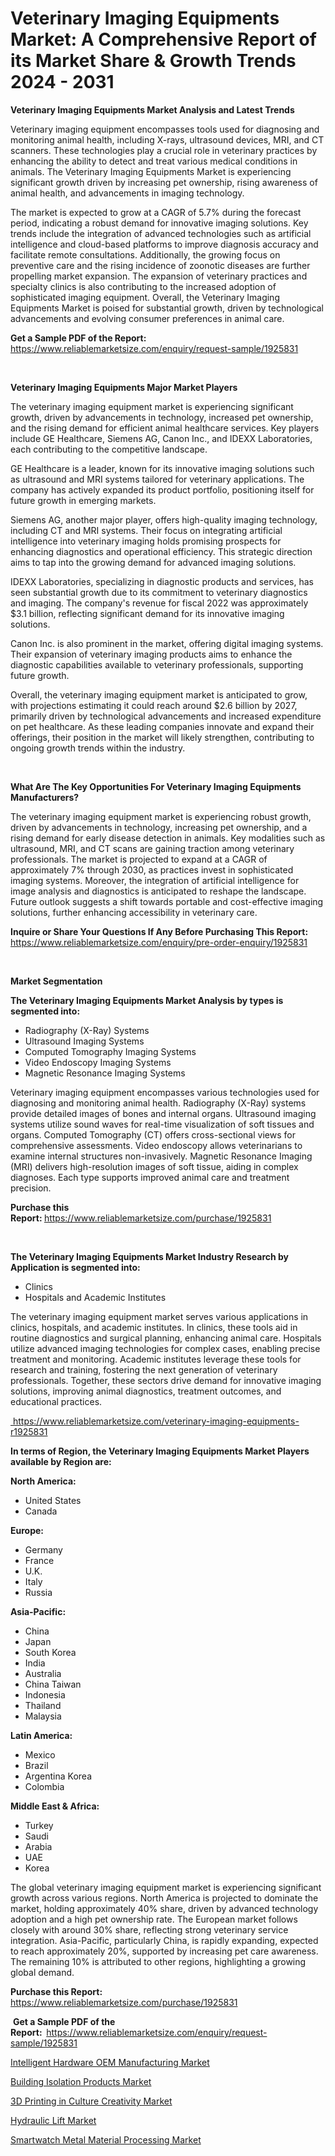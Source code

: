<p><h1>Veterinary Imaging Equipments Market: A Comprehensive Report of its Market Share & Growth Trends 2024 - 2031</h1></p><p><strong>Veterinary Imaging Equipments Market Analysis and Latest Trends</strong></p>
<p><p>Veterinary imaging equipment encompasses tools used for diagnosing and monitoring animal health, including X-rays, ultrasound devices, MRI, and CT scanners. These technologies play a crucial role in veterinary practices by enhancing the ability to detect and treat various medical conditions in animals. The Veterinary Imaging Equipments Market is experiencing significant growth driven by increasing pet ownership, rising awareness of animal health, and advancements in imaging technology.</p><p>The market is expected to grow at a CAGR of 5.7% during the forecast period, indicating a robust demand for innovative imaging solutions. Key trends include the integration of advanced technologies such as artificial intelligence and cloud-based platforms to improve diagnosis accuracy and facilitate remote consultations. Additionally, the growing focus on preventive care and the rising incidence of zoonotic diseases are further propelling market expansion. The expansion of veterinary practices and specialty clinics is also contributing to the increased adoption of sophisticated imaging equipment. Overall, the Veterinary Imaging Equipments Market is poised for substantial growth, driven by technological advancements and evolving consumer preferences in animal care.</p></p>
<p><strong>Get a Sample PDF of the Report:&nbsp;</strong> <a href="https://www.reliablemarketsize.com/enquiry/request-sample/1925831?utm_campaign=1724&utm_medium=2&utm_source=Github&utm_content=ia&utm_term=24102024&utm_id=veterinary-imaging-equipments">https://www.reliablemarketsize.com/enquiry/request-sample/1925831</a></p>
<p>&nbsp;</p>
<p><strong>Veterinary Imaging Equipments Major Market Players</strong></p>
<p><p>The veterinary imaging equipment market is experiencing significant growth, driven by advancements in technology, increased pet ownership, and the rising demand for efficient animal healthcare services. Key players include GE Healthcare, Siemens AG, Canon Inc., and IDEXX Laboratories, each contributing to the competitive landscape.</p><p>GE Healthcare is a leader, known for its innovative imaging solutions such as ultrasound and MRI systems tailored for veterinary applications. The company has actively expanded its product portfolio, positioning itself for future growth in emerging markets.</p><p>Siemens AG, another major player, offers high-quality imaging technology, including CT and MRI systems. Their focus on integrating artificial intelligence into veterinary imaging holds promising prospects for enhancing diagnostics and operational efficiency. This strategic direction aims to tap into the growing demand for advanced imaging solutions.</p><p>IDEXX Laboratories, specializing in diagnostic products and services, has seen substantial growth due to its commitment to veterinary diagnostics and imaging. The company's revenue for fiscal 2022 was approximately $3.1 billion, reflecting significant demand for its innovative imaging solutions.</p><p>Canon Inc. is also prominent in the market, offering digital imaging systems. Their expansion of veterinary imaging products aims to enhance the diagnostic capabilities available to veterinary professionals, supporting future growth.</p><p>Overall, the veterinary imaging equipment market is anticipated to grow, with projections estimating it could reach around $2.6 billion by 2027, primarily driven by technological advancements and increased expenditure on pet healthcare. As these leading companies innovate and expand their offerings, their position in the market will likely strengthen, contributing to ongoing growth trends within the industry.</p></p>
<p>&nbsp;</p>
<p><strong>What Are The Key Opportunities For Veterinary Imaging Equipments Manufacturers?</strong></p>
<p><p>The veterinary imaging equipment market is experiencing robust growth, driven by advancements in technology, increasing pet ownership, and a rising demand for early disease detection in animals. Key modalities such as ultrasound, MRI, and CT scans are gaining traction among veterinary professionals. The market is projected to expand at a CAGR of approximately 7% through 2030, as practices invest in sophisticated imaging systems. Moreover, the integration of artificial intelligence for image analysis and diagnostics is anticipated to reshape the landscape. Future outlook suggests a shift towards portable and cost-effective imaging solutions, further enhancing accessibility in veterinary care.</p></p>
<p><strong>Inquire or Share Your Questions If Any Before Purchasing This Report:</strong> <a href="https://www.reliablemarketsize.com/enquiry/pre-order-enquiry/1925831?utm_campaign=1724&utm_medium=2&utm_source=Github&utm_content=ia&utm_term=24102024&utm_id=veterinary-imaging-equipments">https://www.reliablemarketsize.com/enquiry/pre-order-enquiry/1925831</a></p>
<p>&nbsp;</p>
<p><strong>Market Segmentation</strong></p>
<p><strong>The Veterinary Imaging Equipments Market Analysis by types is segmented into:</strong></p>
<p><ul><li>Radiography (X-Ray) Systems</li><li>Ultrasound Imaging Systems</li><li>Computed Tomography Imaging Systems</li><li>Video Endoscopy Imaging Systems</li><li>Magnetic Resonance Imaging Systems</li></ul></p>
<p><p>Veterinary imaging equipment encompasses various technologies used for diagnosing and monitoring animal health. Radiography (X-Ray) systems provide detailed images of bones and internal organs. Ultrasound imaging systems utilize sound waves for real-time visualization of soft tissues and organs. Computed Tomography (CT) offers cross-sectional views for comprehensive assessments. Video endoscopy allows veterinarians to examine internal structures non-invasively. Magnetic Resonance Imaging (MRI) delivers high-resolution images of soft tissue, aiding in complex diagnoses. Each type supports improved animal care and treatment precision.</p></p>
<p><strong>Purchase this Report:&nbsp;</strong><a href="https://www.reliablemarketsize.com/purchase/1925831?utm_campaign=1724&utm_medium=2&utm_source=Github&utm_content=ia&utm_term=24102024&utm_id=veterinary-imaging-equipments">https://www.reliablemarketsize.com/purchase/1925831</a></p>
<p>&nbsp;</p>
<p><strong>The Veterinary Imaging Equipments Market Industry Research by Application is segmented into:</strong></p>
<p><ul><li>Clinics</li><li>Hospitals and Academic Institutes</li></ul></p>
<p><p>The veterinary imaging equipment market serves various applications in clinics, hospitals, and academic institutes. In clinics, these tools aid in routine diagnostics and surgical planning, enhancing animal care. Hospitals utilize advanced imaging technologies for complex cases, enabling precise treatment and monitoring. Academic institutes leverage these tools for research and training, fostering the next generation of veterinary professionals. Together, these sectors drive demand for innovative imaging solutions, improving animal diagnostics, treatment outcomes, and educational practices.</p></p>
<p><a href="https://www.reliablemarketsize.com/veterinary-imaging-equipments-r1925831?utm_campaign=1724&utm_medium=2&utm_source=Github&utm_content=ia&utm_term=24102024&utm_id=veterinary-imaging-equipments">&nbsp;https://www.reliablemarketsize.com/veterinary-imaging-equipments-r1925831</a></p>
<p><strong>In terms of Region, the Veterinary Imaging Equipments Market Players available by Region are:</strong></p>
<p>
    <p> <strong> North America: </strong>
        <ul>
            <li>United States</li>
            <li>Canada</li>
        </ul>
        </p> 
    <p> <strong> Europe: </strong>
        <ul>
            <li>Germany</li>
            <li>France</li>
            <li>U.K.</li>
            <li>Italy</li>
            <li>Russia</li>
        </ul>
        </p> 
    <p> <strong> Asia-Pacific: </strong>
        <ul>
            <li>China</li>
            <li>Japan</li>
            <li>South Korea</li>
            <li>India</li>
            <li>Australia</li>
            <li>China Taiwan</li>
            <li>Indonesia</li>
            <li>Thailand</li>
            <li>Malaysia</li>
        </ul>
        </p> 
    <p> <strong> Latin America: </strong>
        <ul>
            <li>Mexico</li>
            <li>Brazil</li>
            <li>Argentina Korea</li>
            <li>Colombia</li>
        </ul>
        </p> 
    <p> <strong> Middle East & Africa: </strong>
        <ul>
            <li>Turkey</li>
            <li>Saudi</li>
            <li>Arabia</li>
            <li>UAE</li>
            <li>Korea</li>
        </ul>
    </p>
    </p>
<p><p>The global veterinary imaging equipment market is experiencing significant growth across various regions. North America is projected to dominate the market, holding approximately 40% share, driven by advanced technology adoption and a high pet ownership rate. The European market follows closely with around 30% share, reflecting strong veterinary service integration. Asia-Pacific, particularly China, is rapidly expanding, expected to reach approximately 20%, supported by increasing pet care awareness. The remaining 10% is attributed to other regions, highlighting a growing global demand.</p></p>
<p><strong>Purchase this Report: </strong><a href="https://www.reliablemarketsize.com/purchase/1925831?utm_campaign=1724&utm_medium=2&utm_source=Github&utm_content=ia&utm_term=24102024&utm_id=veterinary-imaging-equipments">https://www.reliablemarketsize.com/purchase/1925831</a></p>
<p>&nbsp;<strong>Get a Sample PDF of the Report:&nbsp;&nbsp;</strong><a href="https://www.reliablemarketsize.com/enquiry/request-sample/1925831?utm_campaign=1724&utm_medium=2&utm_source=Github&utm_content=ia&utm_term=24102024&utm_id=veterinary-imaging-equipments">https://www.reliablemarketsize.com/enquiry/request-sample/1925831</a></p>
<p><strong></strong></p>
<p><p><a href="https://www.linkedin.com/pulse/intelligent-hardware-oem-manufacturing-market-global-regional-ej6tc?utm_campaign=1724&utm_medium=2&utm_source=Github&utm_content=ia&utm_term=24102024&utm_id=veterinary-imaging-equipments">Intelligent Hardware OEM Manufacturing Market</a></p><p><a href="https://www.linkedin.com/pulse/in-depth-building-isolation-products-market-review-size-share-elzzf?utm_campaign=1724&utm_medium=2&utm_source=Github&utm_content=ia&utm_term=24102024&utm_id=veterinary-imaging-equipments">Building Isolation Products Market</a></p><p><a href="https://www.linkedin.com/pulse/trends-global-3d-printing-culture-creativity-market-forecast-g4rrc?utm_campaign=1724&utm_medium=2&utm_source=Github&utm_content=ia&utm_term=24102024&utm_id=veterinary-imaging-equipments">3D Printing in Culture Creativity Market</a></p><p><a href="https://issuu.com/reportprime-2/docs/hydraulic-lift-market-size-2030.ppt_ca0841d585f1b5?utm_campaign=1724&utm_medium=2&utm_source=Github&utm_content=ia&utm_term=24102024&utm_id=veterinary-imaging-equipments">Hydraulic Lift Market</a></p><p><a href="https://www.linkedin.com/pulse/global-smartwatch-metal-material-processing-145-cagr-forecast-8es7c?utm_campaign=1724&utm_medium=2&utm_source=Github&utm_content=ia&utm_term=24102024&utm_id=veterinary-imaging-equipments">Smartwatch Metal Material Processing Market</a></p></p>